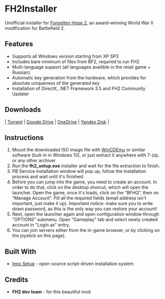 # FH2Installer
Unofficial installer for [Forgotten Hope 2](http://fhmod.org), an award-winning World War II modification for Battlefield 2.

## Features
* Supports all Windows version starting from XP SP3
* Includes bare minimum of files from BF2, required to run FH2
* Multi-language support (all languages availible in the retail game + Russian)
* Automatic key generation from the hardware, which provides for absolute uniqueness of the generated key
* Installation of DirectX, .NET Framework 3.5 and FH2 Community Updater

## Downloads
| [Torrent](https://www.dropbox.com/s/ji38au451sou2r1/FH2%20Unofficial%20Standalone.torrent?dl)  | [Google Drive](https://drive.google.com/file/d/1xrRYe-7hoUKs3W6oJP0qU4w7Jh9XBCTM/view?usp=sharing) | 
[OneDrive](https://1drv.ms/u/s!ArKl6aZTApvlnRorj6tcniELjcI0) | [Yandex Disk](https://yadi.sk/d/MNuEQ6yt3a9w9V) |


## Instructions
1. Mount the downloaded ISO image file with [WinCDEmu](http://wincdemu.sysprogs.org) or similar software (bult-in in Windows 10), or just extract it anywhere with 7-zip, or any other archiver
2. Run the **fh2_setup.exe** installer and wait for the file extraction to finish.
3. PB Service installation window will pop up, follow the installation process and wait until it's finished.
4. Before you can jump into the game, you need to create an account. In order to do that, click on the desktop shorcut, which will open the launcher. Open the game, once it's loads, click on the “BFHQ”, then on “Manage Account". Fill all the required fields (email address isn't important, just make it up). Important notice: make sure you to write down password, as this is the only way you can restore your account!
5. Next, open the launcher again and open configuration window through "OPTIONS" submenu.  Open "Gameplay" tab and select newly created account in "Login as" entry.
6. You can join servers either from the in-game browser, or by clicking on the joystick on this page].

## Built With
* [Inno Setup](http://www.jrsoftware.org/isinfo.php) - open-source script-driven installation system 

## Credits
* **FH2 dev team** - for this beautiful mod
